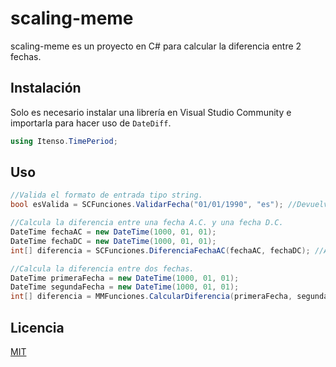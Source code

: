 # scaling-meme

scaling-meme es un proyecto en C# para calcular la diferencia entre 2 fechas.

## Instalación

Solo es necesario instalar una librería en Visual Studio Community e importarla para hacer uso de `DateDiff`.
```csharp
using Itenso.TimePeriod;
```

## Uso

```csharp
//Valida el formato de entrada tipo string.
bool esValida = SCFunciones.ValidarFecha("01/01/1990", "es"); //Devuelve true.

//Calcula la diferencia entre una fecha A.C. y una fecha D.C.
DateTime fechaAC = new DateTime(1000, 01, 01);
DateTime fechaDC = new DateTime(1000, 01, 01);
int[] diferencia = SCFunciones.DiferenciaFechaAC(fechaAC, fechaDC); //Años = pos. 0, Días = pos. 1.

//Calcula la diferencia entre dos fechas.
DateTime primeraFecha = new DateTime(1000, 01, 01);
DateTime segundaFecha = new DateTime(1000, 01, 01);
int[] diferencia = MMFunciones.CalcularDiferencia(primeraFecha, segundaFecha); //Años = pos. 0, Días = pos. 1.

```

## Licencia
[MIT](https://choosealicense.com/licenses/mit/)
